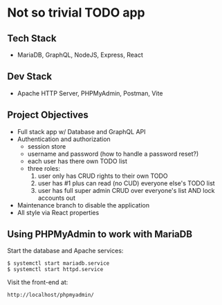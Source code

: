 # Not so trivial TODO app

## Tech Stack

- MariaDB, GraphQL, NodeJS, Express, React

## Dev Stack

- Apache HTTP Server, PHPMyAdmin, Postman, Vite

## Project Objectives

- Full stack app w/ Database and GraphQL API
- Authentication and authorization
  - session store
  - username and password (how to handle a password reset?)
  - each user has there own TODO list
  - three roles:
    1. user only has CRUD rights to their own TODO
    2. user has #1 plus can read (no CUD) everyone else's TODO list
    3. user has full super admin CRUD over everyone's list AND lock accounts out
- Maintenance branch to disable the application
- All style via React properties

## Using PHPMyAdmin to work with MariaDB

Start the database and Apache services:

```
$ systemctl start mariadb.service
$ systemctl start httpd.service
```

Visit the front-end at:

```
http://localhost/phpmyadmin/
```
